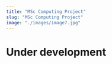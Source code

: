 ```yaml
---
title: "MSc Computing Project"
slug: "MSc Computing Project"
image: "./images/image7.jpg"
---
```


# Under development